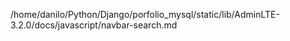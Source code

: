 /home/danilo/Python/Django/porfolio_mysql/static/lib/AdminLTE-3.2.0/docs/javascript/navbar-search.md